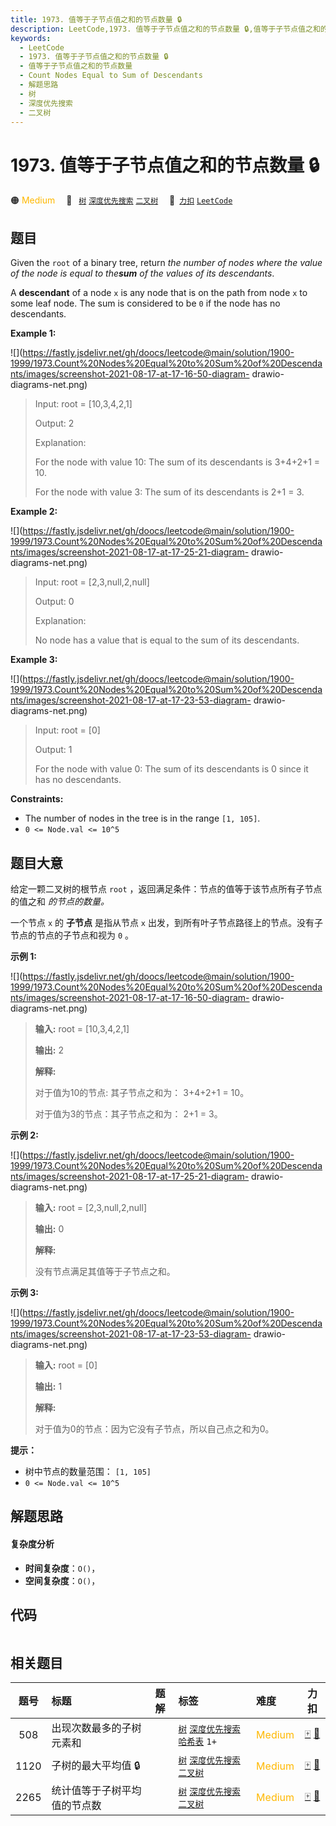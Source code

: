 ```yaml
---
title: 1973. 值等于子节点值之和的节点数量 🔒
description: LeetCode,1973. 值等于子节点值之和的节点数量 🔒,值等于子节点值之和的节点数量,Count Nodes Equal to Sum of Descendants,解题思路,树,深度优先搜索,二叉树
keywords:
  - LeetCode
  - 1973. 值等于子节点值之和的节点数量 🔒
  - 值等于子节点值之和的节点数量
  - Count Nodes Equal to Sum of Descendants
  - 解题思路
  - 树
  - 深度优先搜索
  - 二叉树
---
```


# 1973. 值等于子节点值之和的节点数量 🔒

🟠 <font color=#ffb800>Medium</font>&emsp; 🔖&ensp; [`树`](/tag/tree.md) [`深度优先搜索`](/tag/depth-first-search.md) [`二叉树`](/tag/binary-tree.md)&emsp; 🔗&ensp;[`力扣`](https://leetcode.cn/problems/count-nodes-equal-to-sum-of-descendants) [`LeetCode`](https://leetcode.com/problems/count-nodes-equal-to-sum-of-descendants)

## 题目

Given the `root` of a binary tree, return _the number of nodes where the value
of the node is equal to the**sum** of the values of its descendants_.

A **descendant** of a node `x` is any node that is on the path from node `x`
to some leaf node. The sum is considered to be `0` if the node has no
descendants.



**Example 1:**

![](https://fastly.jsdelivr.net/gh/doocs/leetcode@main/solution/1900-1999/1973.Count%20Nodes%20Equal%20to%20Sum%20of%20Descendants/images/screenshot-2021-08-17-at-17-16-50-diagram-
drawio-diagrams-net.png)

> Input: root = [10,3,4,2,1]
> 
> Output: 2
> 
> Explanation:
> 
> For the node with value 10: The sum of its descendants is 3+4+2+1 = 10.
> 
> For the node with value 3: The sum of its descendants is 2+1 = 3.

**Example 2:**

![](https://fastly.jsdelivr.net/gh/doocs/leetcode@main/solution/1900-1999/1973.Count%20Nodes%20Equal%20to%20Sum%20of%20Descendants/images/screenshot-2021-08-17-at-17-25-21-diagram-
drawio-diagrams-net.png)

> Input: root = [2,3,null,2,null]
> 
> Output: 0
> 
> Explanation:
> 
> No node has a value that is equal to the sum of its descendants.

**Example 3:**

![](https://fastly.jsdelivr.net/gh/doocs/leetcode@main/solution/1900-1999/1973.Count%20Nodes%20Equal%20to%20Sum%20of%20Descendants/images/screenshot-2021-08-17-at-17-23-53-diagram-
drawio-diagrams-net.png)

> Input: root = [0]
> 
> Output: 1
> 
> For the node with value 0: The sum of its descendants is 0 since it has no descendants.

**Constraints:**

  * The number of nodes in the tree is in the range `[1, 105]`.
  * `0 <= Node.val <= 10^5`


## 题目大意

给定一颗二叉树的根节点 `root` ，返回满足条件：节点的值等于该节点所有子节点的值之和 _的节点的数量。_

一个节点 `x` 的 **子节点**  是指从节点 `x` 出发，到所有叶子节点路径上的节点。没有子节点的节点的子节点和视为 `0` 。



**示例 1:**

![](https://fastly.jsdelivr.net/gh/doocs/leetcode@main/solution/1900-1999/1973.Count%20Nodes%20Equal%20to%20Sum%20of%20Descendants/images/screenshot-2021-08-17-at-17-16-50-diagram-
drawio-diagrams-net.png)

> 
> 
> 
> 
> 
> **输入:** root = [10,3,4,2,1]
> 
> **输出:** 2
> 
> **解释:**
> 
> 对于值为10的节点: 其子节点之和为： 3+4+2+1 = 10。
> 
> 对于值为3的节点：其子节点之和为： 2+1 = 3。
> 
> 

**示例  2:**

![](https://fastly.jsdelivr.net/gh/doocs/leetcode@main/solution/1900-1999/1973.Count%20Nodes%20Equal%20to%20Sum%20of%20Descendants/images/screenshot-2021-08-17-at-17-25-21-diagram-
drawio-diagrams-net.png)

> 
> 
> 
> 
> 
> **输入:** root = [2,3,null,2,null]
> 
> **输出:** 0
> 
> **解释:**
> 
> 没有节点满足其值等于子节点之和。
> 
> 

**示例  3:**

![](https://fastly.jsdelivr.net/gh/doocs/leetcode@main/solution/1900-1999/1973.Count%20Nodes%20Equal%20to%20Sum%20of%20Descendants/images/screenshot-2021-08-17-at-17-23-53-diagram-
drawio-diagrams-net.png)

> 
> 
> 
> 
> 
> **输入:** root = [0]
> 
> **输出:** 1
> 
> **解释:**
> 
> 对于值为0的节点：因为它没有子节点，所以自己点之和为0。
> 
> 



**提示：**

  * 树中节点的数量范围： `[1, 105]`
  * `0 <= Node.val <= 10^5`


## 解题思路

#### 复杂度分析

- **时间复杂度**：`O()`，
- **空间复杂度**：`O()`，

## 代码

```javascript

```

## 相关题目

<!-- prettier-ignore -->
| 题号 | 标题 | 题解 | 标签 | 难度 | 力扣 |
| :------: | :------ | :------: | :------ | :------ | :------: |
| 508 | 出现次数最多的子树元素和 |  |  [`树`](/tag/tree.md) [`深度优先搜索`](/tag/depth-first-search.md) [`哈希表`](/tag/hash-table.md) `1+` | <font color=#ffb800>Medium</font> | [🀄️](https://leetcode.cn/problems/most-frequent-subtree-sum) [🔗](https://leetcode.com/problems/most-frequent-subtree-sum) |
| 1120 | 子树的最大平均值 🔒 |  |  [`树`](/tag/tree.md) [`深度优先搜索`](/tag/depth-first-search.md) [`二叉树`](/tag/binary-tree.md) | <font color=#ffb800>Medium</font> | [🀄️](https://leetcode.cn/problems/maximum-average-subtree) [🔗](https://leetcode.com/problems/maximum-average-subtree) |
| 2265 | 统计值等于子树平均值的节点数 |  |  [`树`](/tag/tree.md) [`深度优先搜索`](/tag/depth-first-search.md) [`二叉树`](/tag/binary-tree.md) | <font color=#ffb800>Medium</font> | [🀄️](https://leetcode.cn/problems/count-nodes-equal-to-average-of-subtree) [🔗](https://leetcode.com/problems/count-nodes-equal-to-average-of-subtree) |